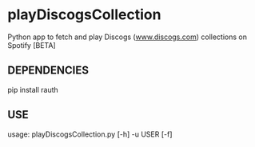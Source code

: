 playDiscogsCollection
=====================

Python app to fetch and play Discogs (www.discogs.com) collections on Spotify [BETA]

DEPENDENCIES
------------
pip install rauth

USE
---
usage: playDiscogsCollection.py [-h] -u USER [-f]
